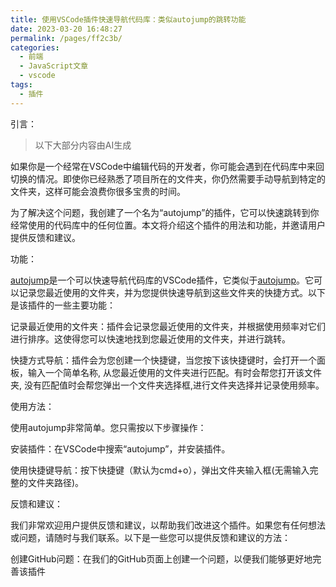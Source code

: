 ```yaml
---
title: 使用VSCode插件快速导航代码库：类似autojump的跳转功能
date: 2023-03-20 16:48:27
permalink: /pages/ff2c3b/
categories:
  - 前端
  - JavaScript文章
  - vscode
tags:
  - 插件
---
```


引言：

> 以下大部分内容由AI生成

如果你是一个经常在VSCode中编辑代码的开发者，你可能会遇到在代码库中来回切换的情况。即使你已经熟悉了项目所在的文件夹，你仍然需要手动导航到特定的文件夹，这样可能会浪费你很多宝贵的时间。

为了解决这个问题，我创建了一个名为“autojump”的插件，它可以快速跳转到你经常使用的代码库中的任何位置。本文将介绍这个插件的用法和功能，并邀请用户提供反馈和建议。

功能：

[autojump](https://marketplace.visualstudio.com/items?itemName=webxmsj.autojump)是一个可以快速导航代码库的VSCode插件，它类似于[autojump](https://github.com/wting/autojump)。它可以记录您最近使用的文件夹，并为您提供快速导航到这些文件夹的快捷方式。以下是该插件的一些主要功能：

记录最近使用的文件夹：插件会记录您最近使用的文件夹，并根据使用频率对它们进行排序。这使得您可以快速地找到您最近使用的文件夹，并进行跳转。

快捷方式导航：插件会为您创建一个快捷键，当您按下该快捷键时，会打开一个面板，输入一个简单名称, 从您最近使用的文件夹进行匹配。有时会帮您打开该文件夹, 没有匹配值时会帮您弹出一个文件夹选择框,进行文件夹选择并记录使用频率。

使用方法：

使用autojump非常简单。您只需按以下步骤操作：

安装插件：在VSCode中搜索“autojump”，并安装插件。

使用快捷键导航：按下快捷键（默认为cmd+o），弹出文件夹输入框(无需输入完整的文件夹路径)。

反馈和建议：

我们非常欢迎用户提供反馈和建议，以帮助我们改进这个插件。如果您有任何想法或问题，请随时与我们联系。以下是一些您可以提供反馈和建议的方法：

创建GitHub问题：在我们的GitHub页面上创建一个问题，以便我们能够更好地完善该插件
